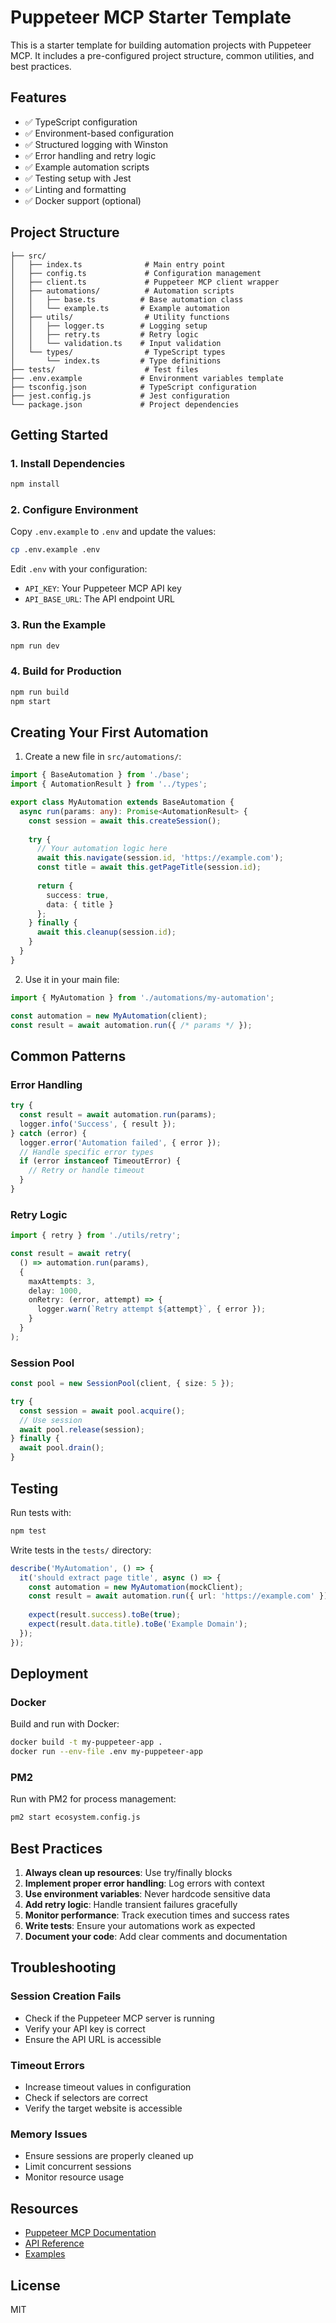 # Puppeteer MCP Starter Template

This is a starter template for building automation projects with Puppeteer MCP. It includes a pre-configured project structure, common utilities, and best practices.

## Features

- ✅ TypeScript configuration
- ✅ Environment-based configuration
- ✅ Structured logging with Winston
- ✅ Error handling and retry logic
- ✅ Example automation scripts
- ✅ Testing setup with Jest
- ✅ Linting and formatting
- ✅ Docker support (optional)

## Project Structure

```
├── src/
│   ├── index.ts              # Main entry point
│   ├── config.ts             # Configuration management
│   ├── client.ts             # Puppeteer MCP client wrapper
│   ├── automations/          # Automation scripts
│   │   ├── base.ts          # Base automation class
│   │   └── example.ts       # Example automation
│   ├── utils/                # Utility functions
│   │   ├── logger.ts        # Logging setup
│   │   ├── retry.ts         # Retry logic
│   │   └── validation.ts    # Input validation
│   └── types/                # TypeScript types
│       └── index.ts         # Type definitions
├── tests/                    # Test files
├── .env.example             # Environment variables template
├── tsconfig.json            # TypeScript configuration
├── jest.config.js           # Jest configuration
└── package.json             # Project dependencies
```

## Getting Started

### 1. Install Dependencies

```bash
npm install
```

### 2. Configure Environment

Copy `.env.example` to `.env` and update the values:

```bash
cp .env.example .env
```

Edit `.env` with your configuration:
- `API_KEY`: Your Puppeteer MCP API key
- `API_BASE_URL`: The API endpoint URL

### 3. Run the Example

```bash
npm run dev
```

### 4. Build for Production

```bash
npm run build
npm start
```

## Creating Your First Automation

1. Create a new file in `src/automations/`:

```typescript
import { BaseAutomation } from './base';
import { AutomationResult } from '../types';

export class MyAutomation extends BaseAutomation {
  async run(params: any): Promise<AutomationResult> {
    const session = await this.createSession();
    
    try {
      // Your automation logic here
      await this.navigate(session.id, 'https://example.com');
      const title = await this.getPageTitle(session.id);
      
      return {
        success: true,
        data: { title }
      };
    } finally {
      await this.cleanup(session.id);
    }
  }
}
```

2. Use it in your main file:

```typescript
import { MyAutomation } from './automations/my-automation';

const automation = new MyAutomation(client);
const result = await automation.run({ /* params */ });
```

## Common Patterns

### Error Handling

```typescript
try {
  const result = await automation.run(params);
  logger.info('Success', { result });
} catch (error) {
  logger.error('Automation failed', { error });
  // Handle specific error types
  if (error instanceof TimeoutError) {
    // Retry or handle timeout
  }
}
```

### Retry Logic

```typescript
import { retry } from './utils/retry';

const result = await retry(
  () => automation.run(params),
  {
    maxAttempts: 3,
    delay: 1000,
    onRetry: (error, attempt) => {
      logger.warn(`Retry attempt ${attempt}`, { error });
    }
  }
);
```

### Session Pool

```typescript
const pool = new SessionPool(client, { size: 5 });

try {
  const session = await pool.acquire();
  // Use session
  await pool.release(session);
} finally {
  await pool.drain();
}
```

## Testing

Run tests with:

```bash
npm test
```

Write tests in the `tests/` directory:

```typescript
describe('MyAutomation', () => {
  it('should extract page title', async () => {
    const automation = new MyAutomation(mockClient);
    const result = await automation.run({ url: 'https://example.com' });
    
    expect(result.success).toBe(true);
    expect(result.data.title).toBe('Example Domain');
  });
});
```

## Deployment

### Docker

Build and run with Docker:

```bash
docker build -t my-puppeteer-app .
docker run --env-file .env my-puppeteer-app
```

### PM2

Run with PM2 for process management:

```bash
pm2 start ecosystem.config.js
```

## Best Practices

1. **Always clean up resources**: Use try/finally blocks
2. **Implement proper error handling**: Log errors with context
3. **Use environment variables**: Never hardcode sensitive data
4. **Add retry logic**: Handle transient failures gracefully
5. **Monitor performance**: Track execution times and success rates
6. **Write tests**: Ensure your automations work as expected
7. **Document your code**: Add clear comments and documentation

## Troubleshooting

### Session Creation Fails
- Check if the Puppeteer MCP server is running
- Verify your API key is correct
- Ensure the API URL is accessible

### Timeout Errors
- Increase timeout values in configuration
- Check if selectors are correct
- Verify the target website is accessible

### Memory Issues
- Ensure sessions are properly cleaned up
- Limit concurrent sessions
- Monitor resource usage

## Resources

- [Puppeteer MCP Documentation](https://williamzujkowski.github.io/puppeteer-mcp/)
- [API Reference](https://williamzujkowski.github.io/puppeteer-mcp/reference/api-quick-reference)
- [Examples](https://github.com/williamzujkowski/puppeteer-mcp/tree/main/examples)

## License

MIT